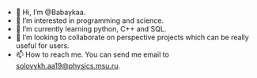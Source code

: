 - 👋 Hi, I’m @Babaykaa.
- 👀 I’m interested in programming and science.
- 🌱 I’m currently learning python, C++ and SQL.
- 💞️ I’m looking to collaborate on perspective projects which can be really useful for users.
- 📫 How to reach me. You can send me email to solovykh.aa19@physics.msu.ru.

<!---
Babaykaa/Babaykaa is a ✨ special ✨ repository because its `README.md` (this file) appears on your GitHub profile.
You can click the Preview link to take a look at your changes.
--->
